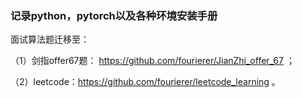 ### 记录python，pytorch以及各种环境安装手册

面试算法题迁移至：

（1）剑指offer67题： https://github.com/fourierer/JianZhi_offer_67 ；

（2）leetcode：https://github.com/fourierer/leetcode_learning 。